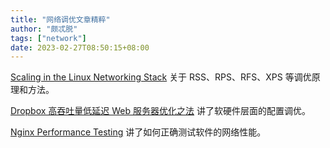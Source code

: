 ```yaml
---
title: "网络调优文章精粹"
author: "颇忒脱"
tags: ["network"]
date: 2023-02-27T08:50:15+08:00
---
```


<!--more-->

[Scaling in the Linux Networking Stack](https://www.kernel.org/doc/html/latest/networking/scaling.html)
关于 RSS、RPS、RFS、XPS 等调优原理和方法。

[Dropbox 高吞吐量低延迟 Web 服务器优化之法](https://www.infoq.cn/article/optimizing-web-servers-for-high-throughput-and-low-latency)
讲了软硬件层面的配置调优。

[Nginx Performance Testing](https://pp.nginx.com/thresh/nginxperftest.odp)
讲了如何正确测试软件的网络性能。
